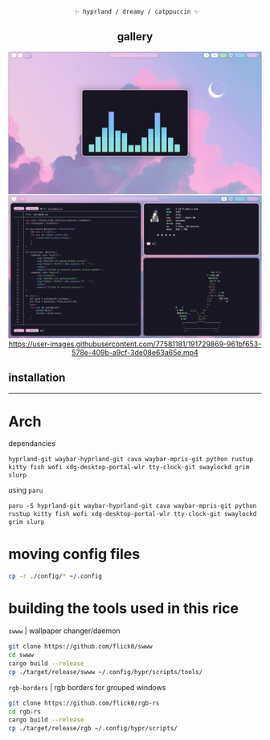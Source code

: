<div align="justify">

<div align="center">

```ocaml
 ✨ hyprland / dreamy / catppuccin ✨
```


## gallery
![cava](./assets/cava.png)
![term](./assets/terminal.png)
https://user-images.githubusercontent.com/77581181/191729869-961bf653-578e-409b-a9cf-3de08e63a65e.mp4

</div>
</div>

## installation
<hr>

# Arch
dependancies
```
hyprland-git waybar-hyprland-git cava waybar-mpris-git python rustup kitty fish wofi xdg-desktop-portal-wlr tty-clock-git swaylockd grim slurp
```
using `paru`
```
paru -S hyprland-git waybar-hyprland-git cava waybar-mpris-git python rustup kitty fish wofi xdg-desktop-portal-wlr tty-clock-git swaylockd grim slurp
```

# moving config files

```bash
cp -r ./config/* ~/.config
```

# building the tools used in this rice

`swww` | wallpaper changer/daemon
```bash
git clone https://github.com/flick0/swww
cd swww
cargo build --release
cp ./target/release/swww ~/.config/hypr/scripts/tools/
```

`rgb-borders` | rgb borders for grouped windows
```bash
git clone https://github.com/flick0/rgb-rs
cd rgb-rs
cargo build --release
cp ./target/release/rgb ~/.config/hypr/scripts/
```



